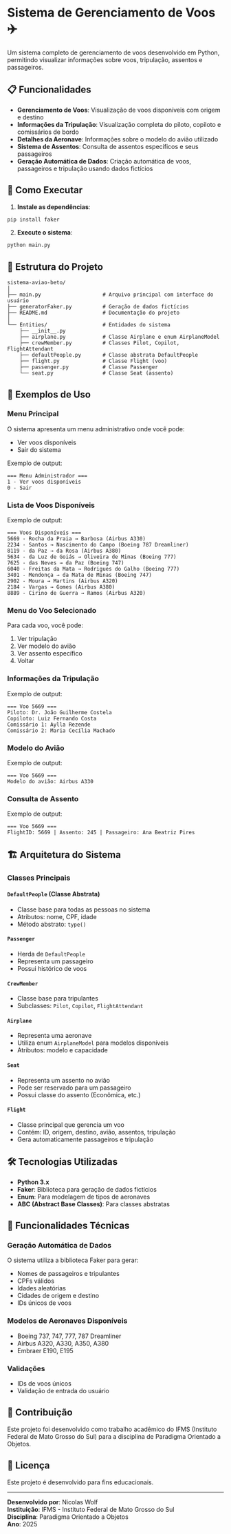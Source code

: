 # Sistema de Gerenciamento de Voos ✈️

Um sistema completo de gerenciamento de voos desenvolvido em Python, permitindo visualizar informações sobre voos, tripulação, assentos e passageiros.

## 📋 Funcionalidades

- **Gerenciamento de Voos**: Visualização de voos disponíveis com origem e destino
- **Informações da Tripulação**: Visualização completa do piloto, copiloto e comissários de bordo
- **Detalhes da Aeronave**: Informações sobre o modelo do avião utilizado
- **Sistema de Assentos**: Consulta de assentos específicos e seus passageiros
- **Geração Automática de Dados**: Criação automática de voos, passageiros e tripulação usando dados fictícios

## 🚀 Como Executar

1. **Instale as dependências**:
```bash
pip install faker
```

2. **Execute o sistema**:
```bash
python main.py
```

## 📁 Estrutura do Projeto

```
sistema-aviao-beto/
│
├── main.py                    # Arquivo principal com interface do usuário
├── generatorFaker.py          # Geração de dados fictícios
├── README.md                  # Documentação do projeto
│
└── Entities/                  # Entidades do sistema
    ├── __init__.py
    ├── airplane.py            # Classe Airplane e enum AirplaneModel
    ├── crewMember.py          # Classes Pilot, Copilot, FlightAttendant
    ├── defaultPeople.py       # Classe abstrata DefaultPeople
    ├── flight.py              # Classe Flight (voo)
    ├── passenger.py           # Classe Passenger
    └── seat.py                # Classe Seat (assento)
```

## 🎯 Exemplos de Uso

### Menu Principal


O sistema apresenta um menu administrativo onde você pode:
- Ver voos disponíveis
- Sair do sistema

Exemplo de output:
```
=== Menu Administrador ===
1 - Ver voos disponíveis
0 - Sair
```

### Lista de Voos Disponíveis


Exemplo de output:
```
=== Voos Disponíveis ===
5669 - Rocha da Praia → Barbosa (Airbus A330)
2234 - Santos → Nascimento do Campo (Boeing 787 Dreamliner)
8119 - da Paz → da Rosa (Airbus A380)
5634 - da Luz de Goiás → Oliveira de Minas (Boeing 777)
7625 - das Neves → da Paz (Boeing 747)
6040 - Freitas da Mata → Rodrigues do Galho (Boeing 777)
3401 - Mendonça → da Mata de Minas (Boeing 747)
2902 - Moura → Martins (Airbus A320)
2184 - Vargas → Gomes (Airbus A380)
8889 - Cirino de Guerra → Ramos (Airbus A320)
```

### Menu do Voo Selecionado


Para cada voo, você pode:
1. Ver tripulação
2. Ver modelo do avião  
3. Ver assento específico
0. Voltar

### Informações da Tripulação


Exemplo de output:
```
=== Voo 5669 ===
Piloto: Dr. João Guilherme Costela
Copiloto: Luiz Fernando Costa
Comissário 1: Aylla Rezende
Comissário 2: Maria Cecília Machado
```

### Modelo do Avião

Exemplo de output:
```
=== Voo 5669 ===
Modelo do avião: Airbus A330
```

### Consulta de Assento

Exemplo de output:
```
=== Voo 5669 ===
FlightID: 5669 | Assento: 245 | Passageiro: Ana Beatriz Pires
```

## 🏗️ Arquitetura do Sistema

### Classes Principais

#### `DefaultPeople` (Classe Abstrata)
- Classe base para todas as pessoas no sistema
- Atributos: nome, CPF, idade
- Método abstrato: `type()`

#### `Passenger`
- Herda de `DefaultPeople`
- Representa um passageiro
- Possui histórico de voos

#### `CrewMember`
- Classe base para tripulantes
- Subclasses: `Pilot`, `Copilot`, `FlightAttendant`

#### `Airplane`
- Representa uma aeronave
- Utiliza enum `AirplaneModel` para modelos disponíveis
- Atributos: modelo e capacidade

#### `Seat`
- Representa um assento no avião
- Pode ser reservado para um passageiro
- Possui classe do assento (Econômica, etc.)

#### `Flight`
- Classe principal que gerencia um voo
- Contém: ID, origem, destino, avião, assentos, tripulação
- Gera automaticamente passageiros e tripulação

## 🛠️ Tecnologias Utilizadas

- **Python 3.x**
- **Faker**: Biblioteca para geração de dados fictícios
- **Enum**: Para modelagem de tipos de aeronaves
- **ABC (Abstract Base Classes)**: Para classes abstratas

## 🔧 Funcionalidades Técnicas

### Geração Automática de Dados
O sistema utiliza a biblioteca Faker para gerar:
- Nomes de passageiros e tripulantes
- CPFs válidos
- Idades aleatórias
- Cidades de origem e destino
- IDs únicos de voos

### Modelos de Aeronaves Disponíveis
- Boeing 737, 747, 777, 787 Dreamliner
- Airbus A320, A330, A350, A380
- Embraer E190, E195

### Validações
- IDs de voos únicos
- Validação de entrada do usuário

## 👥 Contribuição

Este projeto foi desenvolvido como trabalho acadêmico do IFMS (Instituto Federal de Mato Grosso do Sul) para a disciplina de Paradigma Orientado a Objetos.

## 📄 Licença

Este projeto é desenvolvido para fins educacionais.

---

**Desenvolvido por**: Nicolas Wolf  
**Instituição**: IFMS - Instituto Federal de Mato Grosso do Sul  
**Disciplina**: Paradigma Orientado a Objetos  
**Ano**: 2025
